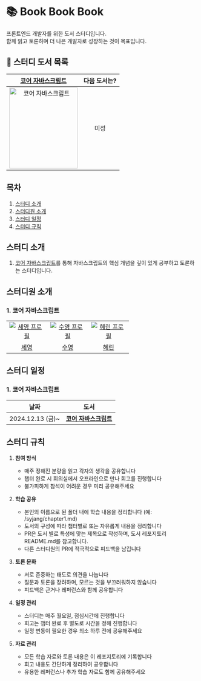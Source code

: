 # 📚 Book Book Book

프론트엔드 개발자를 위한 도서 스터디입니다. <br>
함께 읽고 토론하며 더 나은 개발자로 성장하는 것이 목표입니다.

## 📖 스터디 도서 목록

|                                                                [코어 자바스크립트](https://product.kyobobook.co.kr/detail/S000001766397)                                                                | 다음 도서는? |
| :-----------------------------------------------------------------------------------------------------------------------------------------------------------------------------------------------------: | :----------: |
| <a href="https://product.kyobobook.co.kr/detail/S000001766397"><img src="https://contents.kyobobook.co.kr/sih/fit-in/458x0/pdt/9791158391720.jpg" alt="코어 자바스크립트" width="180" height="213"></a> |     미정     |

## 목차

1. [스터디 소개](#스터디-소개)
2. [스터디원 소개](#스터디원-소개)
3. [스터디 일정](#스터디-일정)
4. [스터디 규칙](#스터디-규칙)

## 스터디 소개

1. [코어 자바스크립트](https://product.kyobobook.co.kr/detail/S000001766397)를 통해 자바스크립트의 핵심 개념을 깊이 있게 공부하고 토론하는 스터디입니다.

## 스터디원 소개

### 1. 코어 자바스크립트

<table>
  <tr>
    <td align="center" width="92px">
      <a href="https://github.com/jangseyeong" target="_blank">
        <img src="https://avatars.githubusercontent.com/u/137787915?v=4" alt="세영 프로필" />
      </a>
    </td>
   <td align="center" width="92px">
      <a href="https://github.com/sooyoung159" target="_blank">
        <img src="https://avatars.githubusercontent.com/u/68948735?v=4" alt="수영 프로필" />
      </a>
    </td>
    <td align="center" width="92px">
      <a href="/" target="_blank">
        <img src="https://avatars.githubusercontent.com/u/137787915?v=4" alt="혜린 프로필" />
      </a>
    </td>
     
  </tr>
  <tr>
    <td align="center">
      <a href="https://github.com/jangseyeong" target="_blank">
        세영
      </a>
    </td>
    <td align="center">
      <a href="https://github.com/sooyoung159" target="_blank">
        수영
      </a>
    </td>
    <td align="center">
      <a href="/" target="_blank">
        혜린
      </a>
    </td>
  </tr>
</table>

## 스터디 일정

### 1. 코어 자바스크립트

<table>
  <thead>
    <tr>
      <th>날짜</th>
      <th>도서</th>
    </tr>
  </thead>
  <tbody>
    <tr>
      <td rowspan="6">2024.12.13 (금)~ </td>
      <td rowspan="6">
        <strong>
          <a href="https://product.kyobobook.co.kr/detail/S000001766397">
            코어 자바스크립트
          </a>
        </strong>
      </td>
    </tr>
  </tbody>
</table>

## 스터디 규칙

1. **참여 방식**

   - 매주 정해진 분량을 읽고 각자의 생각을 공유합니다
   - 챕터 완료 시 회의실에서 오프라인으로 만나 회고를 진행합니다
   - 불가피하게 참석이 어려운 경우 미리 공유해주세요

2. **학습 공유**

   - 본인의 이름으로 된 폴더 내에 학습 내용을 정리합니다 (예: /syjang/chapter1.md)
   - 도서의 구성에 따라 챕터별로 또는 자유롭게 내용을 정리합니다
   - PR은 도서 별로 특성에 맞는 제목으로 작성하며, 도서 레포지토리 README.md를 참고합니다.
   - 다른 스터디원의 PR에 적극적으로 피드백을 남깁니다

3. **토론 문화**

   - 서로 존중하는 태도로 의견을 나눕니다
   - 질문과 토론을 장려하며, 모르는 것을 부끄러워하지 않습니다
   - 피드백은 근거나 레퍼런스와 함께 공유합니다

4. **일정 관리**

   - 스터디는 매주 월요일, 점심시간에 진행합니다
   - 회고는 챕터 완료 후 별도로 시간을 정해 진행합니다
   - 일정 변동이 필요한 경우 최소 하루 전에 공유해주세요

5. **자료 관리**
   - 모든 학습 자료와 토론 내용은 이 레포지토리에 기록합니다
   - 회고 내용도 간단하게 정리하여 공유합니다
   - 유용한 레퍼런스나 추가 학습 자료도 함께 공유해주세요
